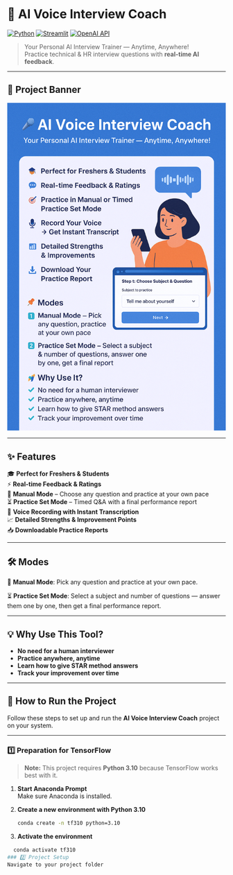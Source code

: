 # 🎤 AI Voice Interview Coach

[![Python](https://img.shields.io/badge/Python-3.9%2B-blue?logo=python)](https://www.python.org/)  [![Streamlit](https://img.shields.io/badge/Streamlit-App-red?logo=streamlit)](https://streamlit.io/)  [![OpenAI API](https://img.shields.io/badge/OpenAI-API-green?logo=openai)](https://openai.com/)  

> Your Personal AI Interview Trainer — Anytime, Anywhere!  
> Practice technical & HR interview questions with **real-time AI feedback**.

---

## 📌 Project Banner
![AI Voice Interview Coach Banner](https://github.com/Somnath-1202/AI-Interview-Coach/blob/bd503a095880b8f3e2dece65df76afb4cd092678/Poster.png)

---

## ✨ Features

🎓 **Perfect for Freshers & Students**  
⚡ **Real-time Feedback & Ratings**  
📝 **Manual Mode** – Choose any question and practice at your own pace  
⏳ **Practice Set Mode** – Timed Q&A with a final performance report  
🎤 **Voice Recording with Instant Transcription**  
📈 **Detailed Strengths & Improvement Points**  
📥 **Downloadable Practice Reports**  

---

## 🛠 Modes
📝 **Manual Mode**:
    Pick any question and practice at your own pace.

⏳ **Practice Set Mode**:
Select a subject and number of questions — answer them one by one, then get a final performance report.

---

## 💡 Why Use This Tool?

- **No need for a human interviewer**
- **Practice anywhere, anytime**
- **Learn how to give STAR method answers**
- **Track your improvement over time**
---
## 🚀 How to Run the Project

Follow these steps to set up and run the **AI Voice Interview Coach** project on your system.

---

### 1️⃣ Preparation for TensorFlow
> **Note:** This project requires **Python 3.10** because TensorFlow works best with it.

1. **Start Anaconda Prompt**  
   Make sure Anaconda is installed.

2. **Create a new environment with Python 3.10**
   ```bash
   conda create -n tf310 python=3.10

3. **Activate the environment**
  ```bash
    conda activate tf310
### 2️⃣ Project Setup
Navigate to your project folder
